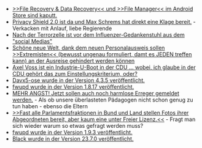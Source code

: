 * [>>File Recovery & Data Recovery<< und >>File Manager<< im Android Store sind kaputt.](https://www.borncity.com/blog/2023/07/08/zwei-file-manager-apps-im-google-play-store-transferieren-daten-nach-china/)
* [Privacy Shield 2.0 ist da und Max Schrems hat direkt eine Klage bereit.](https://blog.fefe.de/?ts=9a52f638) - Verkacken mit Anlauf, liebe Regierende
* [Nach der Terrorzelle ist vor dem Influenzer-Gedankenstuhl aus dem "social Medias"](https://blog.fefe.de/?ts=9a5423ae)
* [Schöne neue Welt, dank dem neuen Personalausweis sollen >>Extremisten<< (bewusst ungenau formuliert, damt es JEDEN treffen kann) an der Ausreise gehindert werden können](https://blog.fefe.de/?ts=9a545841)
* [Axel Voss ist ein Industrie-U-Boot in der CDU ... wobei, ich glaube in der CDU gehört das zum Einstellungskriterium, oder?](https://netzpolitik.org/2023/schwarzbuch-axel-voss-ein-cdu-abgeordneter-schreibt-digitalgesetze-und-beraet-nebenher-die-digitalbranche/)
* [Davx5-ose wurde in der Version 4.3.5 veröffentlicht.](https://github.com/bitfireAT/davx5-ose/releases/tag/v4.3.5-ose)
* [fwupd wurde in der Version 1.8.17 veröffentlicht.](https://github.com/fwupd/fwupd/releases/tag/1.8.17)
* [MEHR ANGST! Jetzt sollen auch noch harmlose Erreger gemeldet werden.](https://impfentscheidung.online/meldepflicht-harmloser-erreger/) - Als ob unsere überlasteten Pädagogen nicht schon genug zu tun haben - ebenso die Eltern
* [>>Fast alle Parlamentsfraktionen in Bund und Land stellen Fotos ihrer Abgeordneten bereit, aber kaum eine unter Freier Lizenz.<<](https://netzpolitik.org/2023/wikipedia-es-braucht-mehr-frei-lizenzierte-fotos-aus-den-parlamenten/) - Fragt man sich wieder warum so etwas gefragt werden muss?
* [fwupd wurde in der Version 1.9.3 veröffentlicht.](https://github.com/fwupd/fwupd/releases/tag/1.9.3)
* [Black wurde in der Version 23.7.0 veröffentlicht.](https://github.com/psf/black/releases/tag/23.7.0)


